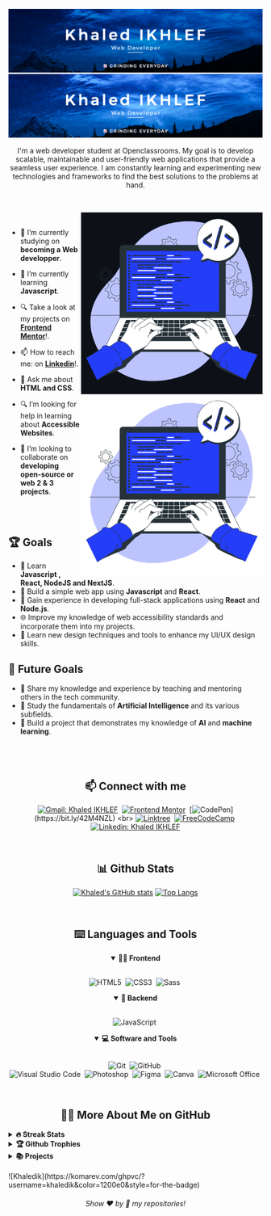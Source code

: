 <!-- Banner -->
![Banner-dark-mode](https://github.com/Khaledik/Khaledik/blob/main/assets/Banner_dark_khaledik.png?raw=true#gh-dark-mode-only)
![Banner-light-mode-test](https://github.com/Khaledik/Khaledik/blob/main/assets/Banner_light_khaledik.png#gh-light-mode-only)


<p align="center">
I'm a web developer student at Openclassrooms. My goal is to develop scalable, maintainable and user-friendly web applications that provide a seamless user experience. I am constantly learning and experimenting new technologies and frameworks to find the best solutions to the problems at hand. 
</p>

##

<br>

<!--- Web illustrations by Storyset ( https://storyset.com/web ) --->
<img align="right" alt="GIF" src="https://github.com/Khaledik/Khaledik/blob/main/assets/Hand_coding_dark.gif#gh-dark-mode-only" width="360px"/>
<img align="right" alt="GIF" src="https://github.com/Khaledik/Khaledik/blob/main/assets/Hand_coding_light.gif#gh-light-mode-only" width="360px"/>


<br>



- 🔭 I’m currently studying on **becoming a Web developper**.

- 🌱 I’m currently learning **Javascript**.

- 🔍 Take a look at my projects on [**Frontend Mentor**](https://www.frontendmentor.io/profile/Khaledik)!.

- 📫 How to reach me: on [**Linkedin**](https://linkedin.com/in/khaled-i-8a220b242)!.

- 💬 Ask me about **HTML and CSS**.

- 🔍 I’m looking for help in learning about **Accessible Websites**.

- 👯 I’m looking to collaborate on **developing open-source or web 2 & 3 projects**.


<br>
<br>

## 🏆 Goals

- 📖 Learn  **Javascript , React, NodeJS and NextJS**.
- 📱 Build a simple web app using **Javascript** and **React**.
- 🚀 Gain experience in developing full-stack applications using **React** and **Node.js**.
- 🌐 Improve my knowledge of web accessibility standards and incorporate them into my projects.
- 🎨 Learn new design techniques and tools to enhance my UI/UX design skills.

## 🎯 Future Goals

- 🌟 Share my knowledge and experience by teaching and mentoring others in the tech community.
- 📜 Study the fundamentals of **Artificial Intelligence** and its various subfields.
- 🔨 Build a project that demonstrates my knowledge of **AI** and **machine learning**.




#

<br>

<h2 align="center">📫 Connect with me</h2>

<div align = "center">
    
[![Gmail: Khaled IKHLEF](https://img.shields.io/badge/-gmail-red?style=for-the-badge&logo=Gmail&logoColor=white&link=mailto:khaled.ikhlef2014@gmail.com)](mailto:khaled.ikhlef2014@gmail.com)&nbsp;
[![Frontend Mentor](https://img.shields.io/badge/-Frontend%20Mentor-5F3DC4?style=for-the-badge&logo=FrontendMentor&logoColor=white&link=https://www.frontendmentor.io/profile/Khaledik)](https://bit.ly/3BeBJ1k)&nbsp;
[![CodePen](https://img.shields.io/badge/-CodePen-000000?style=for-the-badge&logo=CodePen&logoColor=white&link=https://codepen.io/Khalik_)](https://bit.ly/42M4NZL)
<br>
[![Linktree](https://img.shields.io/badge/-Linktree-39e09b?&style=for-the-badge&logo=linktree&logoColor=white&link=https://linktr.ee/Khaledik)](https://linktr.ee/Khaledik)&nbsp;
[![FreeCodeCamp](https://img.shields.io/badge/-FreeCodeCamp-0A0A23?style=for-the-badge&logo=FreeCodeCamp&logoColor=white&link=https://www.freecodecamp.org/Khaled_js)](https://bit.ly/3BfEoI7)&nbsp;
[![Linkedin: Khaled IKHLEF](https://img.shields.io/badge/-linkedin-blue?style=for-the-badge&logo=Linkedin&logoColor=white&link=https://linkedin.com/in/khaled-i-8a220b242)](https://linkedin.com/in/khaled-i-8a220b242)
  
</div>

<br>
<h2 align="center">📊 Github Stats</h2>

<div align = "center">

[![Khaled's GitHub stats](https://github-readme-stats.vercel.app/api?username=khaledik&show_icons=true&theme=tokyonight)](https://github.com/khaledik/github-readme-stats)
[![Top Langs](https://github-readme-stats.vercel.app/api/top-langs/?username=khaledik&layout=compact&theme=tokyonight)](https://github.com/khaledik/github-readme-stats)

</div>
<br>



<div align = "center">

<h2 align="center">⌨️ Languages and Tools</h2>

<details open>
<summary><b>🏄‍♂️ Frontend</b></summary>
<br>
  
![HTML5](https://img.shields.io/badge/-HTML5-E34F26?style=for-the-badge&logo=html5&logoColor=white)&nbsp;
![CSS3](https://img.shields.io/badge/-CSS3-1572B6?style=for-the-badge&logo=css3)&nbsp;
![Sass](https://img.shields.io/badge/-Sass-CC6699?style=for-the-badge&logo=sass&logoColor=white)&nbsp;
</details>

<details open>
<summary><b>🧰 Backend</b></summary>
<br>

![JavaScript](https://img.shields.io/badge/Javascript-F7DF1E.svg?style=for-the-badge&logo=javascript&logoColor=black)&nbsp;
</details>


<details open>
<summary><b>💻 Software and Tools</b></summary>
<br>

![Git](https://img.shields.io/badge/-Git-F05032?style=for-the-badge&logo=git&logoColor=white)&nbsp;
![GitHub](https://img.shields.io/badge/-GitHub-181717?style=for-the-badge&logo=github)&nbsp;
<br>
![Visual Studio Code](https://img.shields.io/badge/-VSCODE-007ACC?style=for-the-badge&&logo=visual-studio-code&logoColor=white)&nbsp;
![Photoshop](https://img.shields.io/badge/Adobe%20Photoshop-31A8FF?style=for-the-badge&logo=Adobe%20Photoshop&logoColor=black)&nbsp;
![Figma](https://img.shields.io/badge/Figma-F24E1E?style=for-the-badge&logo=figma&logoColor=white)&nbsp;
![Canva](https://img.shields.io/badge/-Canva-00C4CC?style=for-the-badge&logo=canva&logoColor=white)&nbsp;
![Microsoft Office](https://img.shields.io/badge/-MS%20Office-D83B01?style=for-the-badge&logo=microsoft-office&logoColor=white)&nbsp;
</details>

</div>


<br>

<h2 align="center">👨‍💻 More About Me on GitHub</h2>


<details>
<summary><b>🔥 Streak Stats</b></summary>
<br>
<p align="center">
<img src="https://github-readme-streak-stats.herokuapp.com?user=Khaledik&theme=tokyonight&hide_border=true" alt="Khaledik" width="390"/>
</p>
</details>

<details>
<summary><b>🏆 Github Trophies</b></summary>
<br>
<p align="center">
<img src="https://github-profile-trophy.vercel.app/?username=Khaledik&theme=tokyonight" alt="Khaledik" />
</p>
</details>

<details>
<summary><b>📚 Projects</b></summary>
<br>
<p align="left">
<!-- BLOG-POST-LIST:START -->
<a href="https://github.com/Khaledik/booki"><img width="320" src="https://github-readme-stats.vercel.app/api/pin/?username=Khaledik&repo=booki&theme=react&bg_color=161B22&title_color=58A6FF&hide_border=true&icon_color=F8D866&show_icons=false&show_description=false" alt="booki"></a>
<a href="https://github.com/Khaledik/portfolio"><img width="320" src="https://github-readme-stats.vercel.app/api/pin/?username=Khaledik&repo=portfolio&theme=react&bg_color=161B22&title_color=58A6FF&hide_border=true&icon_color=F8D866&show_icons=false&show_description=false" alt="portfolio"></a>

<!-- BLOG-POST-LIST:END -->
</p>
</details>
<br>
![Khaledik](https://komarev.com/ghpvc/?username=khaledik&color=1200e0&style=for-the-badge)
<br>
   
<h6 align="center">Show ❤️ by 🌟 my repositories!</h6>
